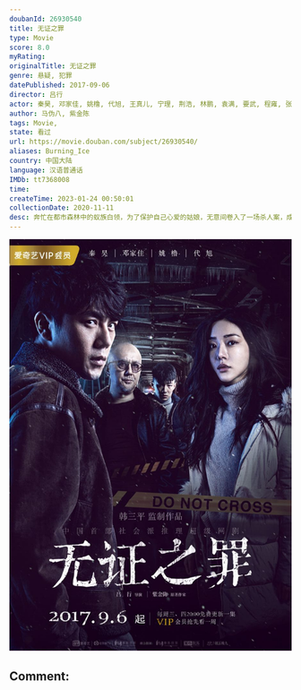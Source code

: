 ```yaml
---
doubanId: 26930540
title: 无证之罪
type: Movie
score: 8.0
myRating: 
originalTitle: 无证之罪
genre: 悬疑, 犯罪
datePublished: 2017-09-06
director: 吕行
actor: 秦昊, 邓家佳, 姚橹, 代旭, 王真儿, 宁理, 荆浩, 林鹏, 袁满, 要武, 程雍, 张澍, 李俊霆, 刘戈滨, 赵晖, 李泽, 赵梓淇, 王海军, 郭海鹏, 蓝骁, 刘唯伟, 张成成, 杨皓轩, 郑超, 赵杨, 饶国峰, 王雪洋, 赵彦, 吕行, 刘洋
author: 马伪八, 紫金陈
tags: Movie, 
state: 看过
url: https://movie.douban.com/subject/26930540/
aliases: Burning_Ice
country: 中国大陆
language: 汉语普通话
IMDb: tt7368008
time: 
createTime: 2023-01-24 00:50:01
collectionDate: 2020-11-11
desc: 奔忙在都市森林中的蚁族白领，为了保护自己心爱的姑娘，无意间卷入了一场杀人案，成为凶案嫌犯。原本死水般的庸碌生活被瞬间打破，在警方和黑帮的双重追查下，求生的本能使人性在在危机中慢慢发酵出危险的味道。事...
---
```


![image](assets/p2497732763.jpg)

Comment: 
---

